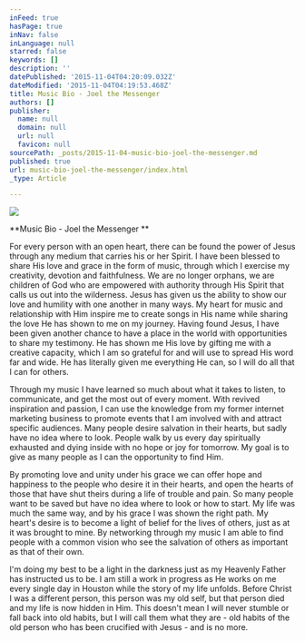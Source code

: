 ```yaml
---
inFeed: true
hasPage: true
inNav: false
inLanguage: null
starred: false
keywords: []
description: ''
datePublished: '2015-11-04T04:20:09.032Z'
dateModified: '2015-11-04T04:19:53.468Z'
title: Music Bio - Joel the Messenger
authors: []
publisher:
  name: null
  domain: null
  url: null
  favicon: null
sourcePath: _posts/2015-11-04-music-bio-joel-the-messenger.md
published: true
url: music-bio-joel-the-messenger/index.html
_type: Article

---
```

![](https://the-grid-user-content.s3-us-west-2.amazonaws.com/7fc4f528-c889-4613-8a51-97b0a560afb4.jpg)

**Music Bio - Joel the Messenger **

For every person with an open heart, there can be found the power of Jesus through any medium that carries his or her Spirit. I have been blessed to share His love and grace in the form of music, through which I exercise my creativity, devotion and faithfulness. We are no longer orphans, we are children of God who are empowered with authority through His Spirit that calls us out into the wilderness.
Jesus has given us the ability to show our love and humility with one another in many ways. My heart for music and relationship with Him inspire me to create songs in His name while sharing the love He has shown to me on my journey. Having found Jesus, I have been given another chance to have a place in the world with opportunities to share my testimony. He has shown me His love by gifting me with a creative capacity, which I am so grateful for and will use to spread His word far and wide. He has literally given me everything He can, so I will do all that I can for others. 

Through my music I have learned so much about what it takes to listen, to communicate, and get the most out of every moment. With revived inspiration and passion, I can use the knowledge from my former internet marketing business to promote events that I am involved with and attract specific audiences. Many people desire salvation in their hearts, but sadly have no idea where to look. People walk by us every day spiritually exhausted and dying inside with no hope or joy for tomorrow. My goal is to give as many people as I can the opportunity to find Him. 

By promoting love and unity under his grace we can offer hope and happiness to the people who desire it in their hearts, and open the hearts of those that have shut theirs during a life of trouble and pain. So many people want to be saved but have no idea where to look or how to start. My life was much the same way, and by his grace I was shown the right path. My heart's desire is to become a light of belief for the lives of others, just as at it was brought to mine. By networking through my music I am able to find people with a common vision who see the salvation of others as important as that of their own. 

I'm doing my best to be a light in the darkness just as my Heavenly Father has instructed us to be. I am still a work in progress as He works on me every single day in Houston while the story of my life unfolds. Before Christ I was a different person, this person was my old self, but that person died and my life is now hidden in Him. This doesn't mean I will never stumble or fall back into old habits, but I will call them what they are - old habits of the old person who has been crucified with Jesus - and is no more.